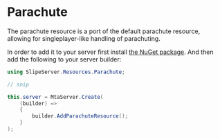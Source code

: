 # Parachute
The parachute resource is a port of the default parachute resource, allowing for singleplayer-like handling of parachuting.

In order to add it to your server first install [the NuGet package](https://www.nuget.org/packages/SlipeServer.resources.parachute/). And then add the following to your server builder:

```cs
using SlipeServer.Resources.Parachute;

// snip

this.server = MtaServer.Create(
    (builder) =>
    {
        builder.AddParachuteResource();
    }
);
```

